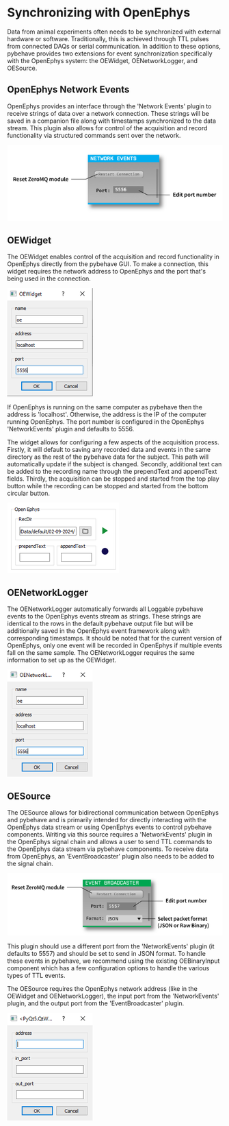 # Synchronizing with OpenEphys

Data from animal experiments often needs to be synchronized with external hardware or software. Traditionally, this is achieved
through TTL pulses from connected DAQs or serial communication. In addition to these options, pybehave provides two extensions 
for event synchronization specifically with the OpenEphys system: the OEWidget, OENetworkLogger, and OESource.

## OpenEphys Network Events

OpenEphys provides an interface through the 'Network Events' plugin to receive strings of data over a network connection.
These strings will be saved in a companion file along with timestamps synchronized to the data stream. This plugin also 
allows for control of the acquisition and record functionality via structured commands sent over the network.

![network_plugin.png](../img/network_plugin.png)

## OEWidget

The OEWidget enables control of the acquisition and record functionality in OpenEphys directly from the pybehave GUI. 
To make a connection, this widget requires the network address to OpenEphys and the port that's being used in the connection.

![oe_widget.png](../img/oe_widget.png)

If OpenEphys is running on the same computer as pybehave then the address is 'localhost'. Otherwise, the address is the IP
of the computer running OpenEphys. The port number is configured in the OpenEphys 'NetworkEvents' plugin and defaults to 5556.

The widget allows for configuring a few aspects of the acquisition process. Firstly, it will default to saving any recorded
data and events in the same directory as the rest of the pybehave data for the subject. This path will automatically update if the subject
is changed. Secondly, additional text can be added to the recording name through the prependText and appendText fields. Thirdly,
the acquisition can be stopped and started from the top play button while the recording can be stopped and started from the bottom
circular button.

![oe_widget2.png](../img/oe_widget2.png)

## OENetworkLogger

The OENetworkLogger automatically forwards all Loggable pybehave events to the OpenEphys events stream as strings. These
strings are identical to the rows in the default pybehave output file but will be additionally saved in the OpenEphys event
framework along with corresponding timestamps. It should be noted that for the current version of OpenEphys, only one event 
will be recorded in OpenEphys if multiple events fall on the same sample. The OENetworkLogger requires the same information
to set up as the OEWidget.

![oe_logger.png](../img/oe_logger.png)

## OESource

The OESource allows for bidirectional communication between OpenEphys and pybehave and is primarily intended for directly
interacting with the OpenEphys data stream or using OpenEphys events to control pybehave components. Writing via this source
requires a 'NetworkEvents' plugin in the OpenEphys signal chain and allows a user to send TTL commands to the OpenEphys data
stream via pybehave components. To receive data from OpenEphys, an 'EventBroadcaster' plugin also needs to be added to the
signal chain.

![event_broadcaster.png](../img/event_broadcaster.png)

This plugin should use a different port from the 'NetworkEvents' plugin (it defaults to 5557) and should be set to send 
in JSON format. To handle these events in pybehave, we recommend using the existing OEBinaryInput component which has a 
few configuration options to handle the various types of TTL events.

The OESource requires the OpenEphys network address (like in the OEWidget and OENetworkLogger), the input port from the
'NetworkEvents' plugin, and the output port from the 'EventBroadcaster' plugin.

![oe_source.png](../img/oe_source.png)